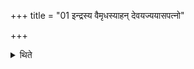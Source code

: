 +++
title = "01 इन्द्रस्य वैमृधस्याहन् देवयज्ययासपत्नो"

+++

<details><summary>थिते</summary>

1. (The sacrificer) addresses the modificatory offerings with one of the following formulae in accordance with the characteristic mark (i.e. mention of the deity to which the offering is made): indrasya vaimr̥dhasyāhaṁ...; indrasya trātuh... dyāvāpr̥thivyorahaṁ devayajyayobhayor lokayorr̥ddhyāsam or according to some (ritualists) dyāvāpr̥thivyoḥ... bhūmānaṁ pratiṣṭhāṁ gameyam; pūṣṇaḥ...; Sarasvatyāḥ..., viśveṣāṁ devānām..., aryamṇaḥ...., adityāḥ...; indrasya indriyāvataḥ....
</details>
